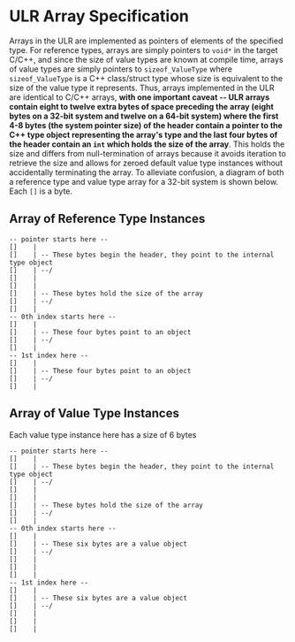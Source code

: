 # ULR Array Specification

Arrays in the ULR are implemented as pointers of elements of the specified type. For reference types, arrays are simply pointers to `void*` in the target C/C++, and since the size of value types are known at compile time, arrays of value types are simply pointers to `sizeof_ValueType` where `sizeof_ValueType` is a C++ class/struct type whose size is equivalent to the size of the value type it represents. Thus, arrays implemented in the ULR are identical to C/C++ arrays, **with one important caveat -- ULR arrays contain eight to twelve extra bytes of space preceding the array (eight bytes on a 32-bit system and twelve on a 64-bit system) where the first 4-8 bytes (the system pointer size) of the header contain a pointer to the C++ type object representing the array's type and the last four bytes of the header contain an `int` which holds the size of the array**. This holds the size and differs from null-termination of arrays because it avoids iteration to retrieve the size and allows for zeroed default value type instances without accidentally terminating the array. To alleviate confusion, a diagram of both a reference type and value type array for a 32-bit system is shown below. Each `[]` is a byte.

## Array of Reference Type Instances
```
-- pointer starts here --
[]    |
[]    | -- These bytes begin the header, they point to the internal type object
[]    | --/
[]    |
[]    |
[]    | -- These bytes hold the size of the array
[]    | --/
[]    |
-- 0th index starts here --
[]    |
[]    | -- These four bytes point to an object
[]    | --/
[]    |
-- 1st index here --
[]    |
[]    | -- These four bytes point to an object
[]    | --/
[]    |
```


## Array of Value Type Instances

Each value type instance here has a size of 6 bytes

```
-- pointer starts here --
[]    |
[]    | -- These bytes begin the header, they point to the internal type object
[]    | --/
[]    |
[]    |
[]    | -- These bytes hold the size of the array
[]    | --/
[]    |
-- 0th index starts here --
[]    |
[]    | -- These six bytes are a value object
[]    | --/
[]    |
[]    |
[]    |
-- 1st index here --
[]    |
[]    | -- These six bytes are a value object
[]    | --/
[]    |
[]    |
[]    |
```